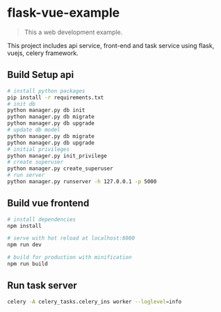 # flask-vue-example
> This a web development example.

This project includes api service, front-end and task service using
flask, vuejs, celery framework.

## Build Setup api
```bash
# install python packages
pip install -r requirements.txt
# init db
python manager.py db init
python manager.py db migrate
python manager.py db upgrade
# update db model
python manager.py db migrate
python manager.py db upgrade
# initial privileges
python manager.py init_privilege
# create superuser
python manager.py create_superuser
# run server
python manager.py runserver -h 127.0.0.1 -p 5000
```

## Build vue frontend
```bash
# install dependencies
npm install

# serve with hot reload at localhost:8080
npm run dev

# build for production with minification
npm run build
```

## Run task server
```bash
celery -A celery_tasks.celery_ins worker --loglevel=info
